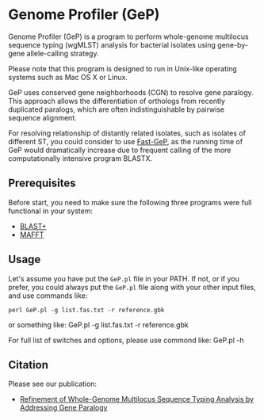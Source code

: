 # Genome Profiler (GeP)
Genome Profiler (GeP) is a program to perform whole-genome multilocus sequence typing (wgMLST) analysis for bacterial isolates using gene-by-gene allele-calling strategy.

Please note that this program is designed to run in Unix-like operating systems such as Mac OS X or Linux.

GeP uses conserved gene neighborhoods (CGN) to resolve gene paralogy. This approach allows the differentiation of orthologs from recently duplicated paralogs, which are often indistinguishable by pairwise sequence alignment.

For resolving relationship of distantly related isolates, such as isolates of different ST, you could consider to use   [Fast-GeP](https://github.com/jizhang-nz/fast-GeP), as the running time of GeP would dramatically increase due to frequent calling of the more computationally intensive program BLASTX.

## Prerequisites
Before start, you need to make sure the following three programs were full functional in your system:
   * [BLAST+](https://ftp.ncbi.nlm.nih.gov/blast/executables/blast+/LATEST/)
   * [MAFFT](https://mafft.cbrc.jp/alignment/software/)
   
## Usage
Let's assume you have put the `GeP.pl` file in your PATH. If not, or if you prefer, you could always put the `GeP.pl` file along with your other input files, and use commands like:

    perl GeP.pl -g list.fas.txt -r reference.gbk

or something like:
    GeP.pl -g list.fas.txt -r reference.gbk

For full list of switches and options, please use commond like:
    GeP.pl -h


## Citation
Please see our publication: 
   * [Refinement of Whole-Genome Multilocus Sequence Typing Analysis by Addressing Gene Paralogy](http://jcm.asm.org/content/53/5/1765.abstract)
